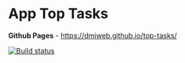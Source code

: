 # App Top Tasks

**Github Pages** - https://dmiweb.github.io/top-tasks/

[![Build status](https://ci.appveyor.com/api/projects/status/5pr4yso5ol3fmudx?svg=true)](https://ci.appveyor.com/project/dmiweb/top-tasks)